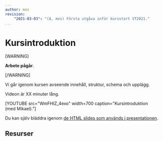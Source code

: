 ```yaml
---
author: mos
revision:
    "2021-03-03": "(A, mos) Första utgåva inför kursstart VT2021."
...
```

Kursintroduktion
====================

[WARNING]

**Arbete pågår**.

[/WARNING]

Vi går igenom kursen avseende innehåll, struktur, schema och upplägg.

Videon är XX minuter lång.

[YOUTUBE src="WmFHIZ_4exo" width=700 caption="Kursintroduktion (med Mikael)."]

Du kan själv bläddra igenom [de HTML slides som används i presentationen](https://dbwebb-se.github.io/webtec/lecture/L00-kursintro/slide.html).



Resurser
------------------------

<!--
Följande resurser används i olika omfattning i föreläsningen.

* Artikel om "[Egendefinierade funktioner i databas](kunskap/egen-definierade-funktioner-i-databas)".

* MySQL manualen funktioner och lagrade rutiner.
    * [24.1 Defining Stored Programs](https://dev.mysql.com/doc/refman/8.0/en/stored-programs-defining.html)
    * [24.2 Using Stored Routines (Procedures and Functions)](https://dev.mysql.com/doc/refman/8.0/en/stored-routines.html)
    * [13.1.17 CREATE PROCEDURE and CREATE FUNCTION Statements](https://dev.mysql.com/doc/refman/8.0/en/create-procedure.html)
-->
